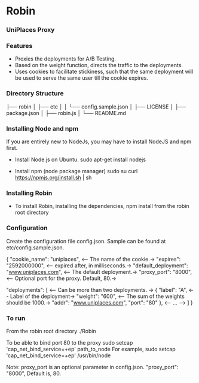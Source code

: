 Robin
=====

### UniPlaces Proxy ###

### Features
* Proxies the deployments for A/B Testing.
* Based on the weight function, directs the traffic to the deployments.
* Uses cookies to facilitate stickiness, such that the same deployment
will be used to serve the same user till the cookie expires.


### Directory Structure
├── robin
│   ├── etc
│   │   └── config.sample.json
│   ├── LICENSE
│   ├── package.json
│   ├── robin.js
│   └── README.md


### Installing Node and npm
If you are entirely new to NodeJs, you may have to install NodeJS and npm first.
* Install Node.js on Ubuntu.
sudo apt-get install nodejs 

* Install npm (node package manager)
sudo su
curl https://npmjs.org/install.sh | sh


### Installing Robin
* To install Robin, installing the dependencies,
npm install 
from the robin root directory

### Configuration
Create the configuration file config.json.
Sample can be found at etc/config.sample.json.

{
  "cookie_name": "uniplaces", <-- The name of the cookie.->
  "expires": "2592000000", <-- expired after, in milliseconds.->
  "default_deployment": "www.uniplaces.com", <-- The default deployment.->
  "proxy_port": "8000", <-- Optional port for the proxy. Default, 80.->

  "deployments": [ <-- Can be more than two deployments. ->
  {
    "label": "A", <-- Label of the deployment->
    "weight": "600", <-- The sum of the weights should be 1000.-> 
    "addr": "www.uniplaces.com",
    "port": "80"
  },
  <-- ... -->
  ]
}

### To run
From the robin root directory
./Robin

To be able to bind port 80 to the proxy
sudo setcap 'cap_net_bind_service=+ep' path_to_node
For example,
sudo setcap 'cap_net_bind_service=+ep' /usr/bin/node

Note: proxy_port is an optional parameter in config.json.
"proxy_port": "8000",
Default is, 80.
